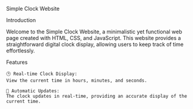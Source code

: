 Simple Clock Website

Introduction

Welcome to the Simple Clock Website, a minimalistic yet functional web page created with HTML, CSS, and JavaScript. This website provides a straightforward digital clock display, allowing users to keep track of time effortlessly.

Features

    🕒 Real-time Clock Display:
    View the current time in hours, minutes, and seconds.

    🔄 Automatic Updates:
    The clock updates in real-time, providing an accurate display of the current time.
